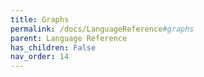 ```yaml
---
title: Graphs
permalink: /docs/LanguageReference#graphs
parent: Language Reference
has_children: False
nav_order: 14
---
```

